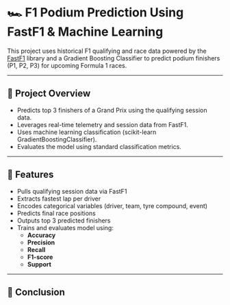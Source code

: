 # 🏎️ F1 Podium Prediction Using FastF1 & Machine Learning

This project uses historical F1 qualifying and race data powered by the [FastF1](https://theoehrly.github.io/Fast-F1/) library and a Gradient Boosting Classifier to predict podium finishers (P1, P2, P3) for upcoming Formula 1 races.

---

## 📌 Project Overview

- Predicts top 3 finishers of a Grand Prix using the qualifying session data.
- Leverages real-time telemetry and session data from FastF1.
- Uses machine learning classification (scikit-learn GradientBoostingClassifier).
- Evaluates the model using standard classification metrics.

---

## 🚀 Features

- Pulls qualifying session data via FastF1
- Extracts fastest lap per driver
- Encodes categorical variables (driver, team, tyre compound, event)
- Predicts final race positions
- Outputs top 3 predicted finishers
- Trains and evaluates model using:
  - **Accuracy**
  - **Precision**
  - **Recall**
  - **F1-score**
  - **Support**
 
  
---
## 🚀 Conclusion


